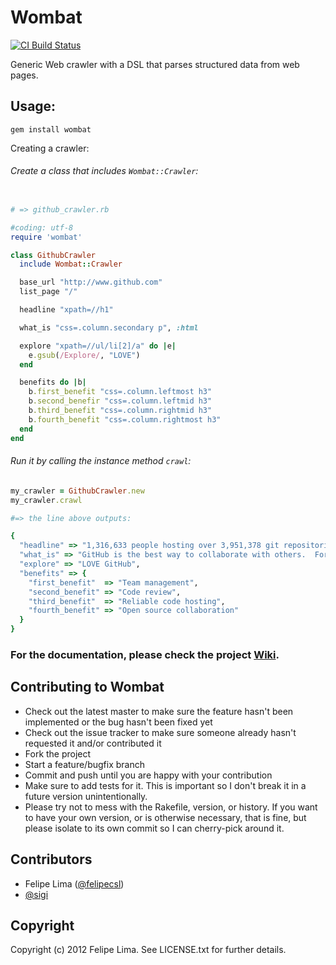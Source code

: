 # Wombat

[![CI Build Status](https://secure.travis-ci.org/felipecsl/wombat.png?branch=master)](http://travis-ci.org/felipecsl/wombat)

Generic Web crawler with a DSL that parses structured data from web pages.

## Usage:

``gem install wombat``

Creating a crawler:

###### Create a class that includes ``Wombat::Crawler``:

```ruby

# => github_crawler.rb

#coding: utf-8
require 'wombat'

class GithubCrawler
  include Wombat::Crawler

  base_url "http://www.github.com"
  list_page "/"

  headline "xpath=//h1"

  what_is "css=.column.secondary p", :html

  explore "xpath=//ul/li[2]/a" do |e|
    e.gsub(/Explore/, "LOVE")
  end

  benefits do |b|
    b.first_benefit "css=.column.leftmost h3"
    b.second_benefir "css=.column.leftmid h3"
    b.third_benefit "css=.column.rightmid h3"
    b.fourth_benefit "css=.column.rightmost h3"
  end
end
```

###### Run it by calling the instance method ``crawl``:

```ruby
my_crawler = GithubCrawler.new
my_crawler.crawl

#=> the line above outputs: 

{
  "headline" => "1,316,633 people hosting over 3,951,378 git repositories", 
  "what_is" => "GitHub is the best way to collaborate with others.  Fork, send pull requests and manage all your <strong>public</strong> and <strong>private</strong> git repositories.",
  "explore" => "LOVE GitHub",
  "benefits" => {
    "first_benefit"  => "Team management", 
    "second_benefit" => "Code review", 
    "third_benefit"  => "Reliable code hosting", 
    "fourth_benefit" => "Open source collaboration"
  }
}
```

### For the documentation, please check the project [Wiki](http://github.com/felipecsl/wombat/wiki).


## Contributing to Wombat
 
 * Check out the latest master to make sure the feature hasn't been implemented or the bug hasn't been fixed yet
 * Check out the issue tracker to make sure someone already hasn't requested it and/or contributed it
 * Fork the project
 * Start a feature/bugfix branch
 * Commit and push until you are happy with your contribution
 * Make sure to add tests for it. This is important so I don't break it in a future version unintentionally.
 * Please try not to mess with the Rakefile, version, or history. If you want to have your own version, or is otherwise necessary, that is fine, but please isolate to its own commit so I can cherry-pick around it.

## Contributors

 * Felipe Lima ([@felipecsl](https://github.com/felipecsl))
 * [@sigi](https://github.com/sigi)

## Copyright

Copyright (c) 2012 Felipe Lima. See LICENSE.txt for further details.

